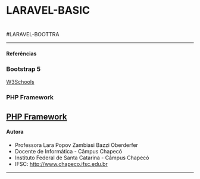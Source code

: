 # LARAVEL-BASIC
# 
#LARAVEL-BOOTTRA





-------------------------------------------------------------------------------------------------

#### Referências

### Bootstrap 5
[W3Schools](https://www.w3schools.com/bootstrap/bootstrap_ver.asp)
### PHP Framework 
[PHP Framework ](https://laravel.com/)
-------------------------------------------------------------------------------------------------
#### Autora
- Professora Lara Popov Zambiasi Bazzi Oberderfer
- Docente de Informática - Câmpus Chapecó
- Instituto Federal de Santa Catarina - Câmpus Chapecó
- IFSC: http://www.chapeco.ifsc.edu.br
-------------------------------------------------------------------------------------------------
